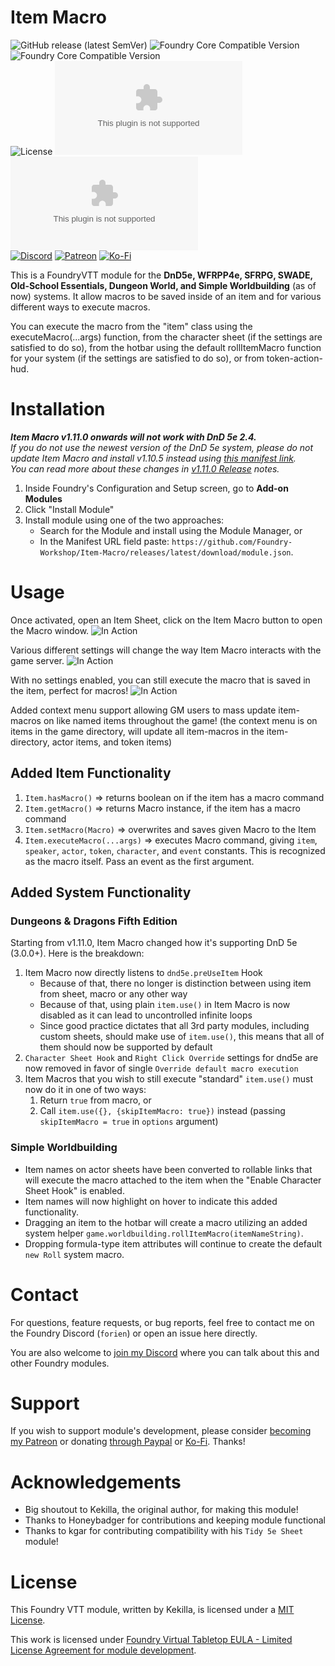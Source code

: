 # Item Macro
![GitHub release (latest SemVer)](https://img.shields.io/github/v/release/Foundry-Workshop/Item-Macro?style=for-the-badge) ![Foundry Core Compatible Version](https://img.shields.io/badge/dynamic/json.svg?url=https%3A%2F%2Fraw.githubusercontent.com%2FFoundry-Workshop%2FItem-Macro%2Fmaster%2Fmodule.json&label=Foundry%20Min%20Version&query=$.compatibility.minimum&colorB=orange&style=for-the-badge) ![Foundry Core Compatible Version](https://img.shields.io/badge/dynamic/json.svg?url=https%3A%2F%2Fraw.githubusercontent.com%2FFoundry-Workshop%2FItem-Macro%2Fmaster%2Fmodule.json&label=Foundry%20Verified&query=$.compatibility.verified&colorB=orange&style=for-the-badge)  
![License](https://img.shields.io/github/license/Foundry-Workshop/Item-Macro?style=for-the-badge) ![GitHub Releases](https://img.shields.io/github/downloads/Foundry-Workshop/Item-Macro/latest/module.zip?style=for-the-badge) ![GitHub All Releases](https://img.shields.io/github/downloads/Foundry-Workshop/Item-Macro/module.zip?style=for-the-badge&label=Downloads+total)  
[![Discord](https://img.shields.io/badge/Discord-%235865F2.svg?style=for-the-badge&logo=discord&logoColor=white&link=https%3A%2F%2Fdiscord.gg%2FXkTFv8DRDc)](https://discord.gg/XkTFv8DRDc)
[![Patreon](https://img.shields.io/badge/Patreon-F96854?style=for-the-badge&logo=patreon&logoColor=white)](https://www.patreon.com/foundryworkshop)
[![Ko-Fi](https://img.shields.io/badge/Ko--fi-F16061?style=for-the-badge&logo=ko-fi&logoColor=white)](https://ko-fi.com/forien)

This is a FoundryVTT module for the **DnD5e, WFRPP4e, SFRPG, SWADE, Old-School Essentials, Dungeon World, and Simple Worldbuilding** (as of now) systems. It allow macros to be saved inside of an item and for various different ways to execute macros.  

You can execute the macro from the "item" class using the executeMacro(...args) function, from the character sheet (if the settings are satisfied to do so), from the hotbar using the default rollItemMacro function for your system (if the settings are satisfied to do so), or from token-action-hud.

# Installation

_**Item Macro v1.11.0 onwards will not work with DnD 5e 2.4.**_   
_If you do not use the newest version of the DnD 5e system, please do not update Item Macro and install v1.10.5 instead using [this manifest link](https://github.com/Foundry-Workshop/Item-Macro/releases/download/v1.10.5/module.json)._  
_You can read more about these changes in [v1.11.0 Release](https://github.com/Foundry-Workshop/Item-Macro/releases/tag/v1.11.0) notes._

1. Inside Foundry's Configuration and Setup screen, go to **Add-on Modules**
2. Click "Install Module"
3. Install module using one of the two approaches:
   - Search for the Module and install using the Module Manager, or
   - In the Manifest URL field paste: `https://github.com/Foundry-Workshop/Item-Macro/releases/latest/download/module.json`.

# Usage

Once activated, open an Item Sheet, click on the Item Macro button to open the Macro window.
![In Action](https://i.gyazo.com/a973845c112317bbef57691cfc657cb0.gif)

Various different settings will change the way Item Macro interacts with the game server.
![In Action](https://i.gyazo.com/34c41d778628a1b35adf11e0810e080c.png)

With no settings enabled, you can still execute the macro that is saved in the item, perfect for macros!
![In Action](https://i.gyazo.com/26ab88645e554ac5b7522a4e8b926e3c.gif)

Added context menu support allowing GM users to mass update item-macros on like named items throughout the game!
(the context menu is on items in the game directory, will update all item-macros in the item-directory, actor items, and token items)

## Added Item Functionality

1. `Item.hasMacro()` => returns boolean on if the item has a macro command
2. `Item.getMacro()` => returns Macro instance, if the item has a macro command
3. `Item.setMacro(Macro)` => overwrites and saves given Macro to the Item
4. `Item.executeMacro(...args)` => executes Macro command, giving `item`, `speaker`, `actor`, `token`, `character`, and `event` constants. This is recognized as the macro itself. Pass an event as the first argument.

## Added System Functionality

### Dungeons & Dragons Fifth Edition

Starting from v1.11.0, Item Macro changed how it's supporting DnD 5e (3.0.0+). Here is the breakdown:
1. Item Macro now directly listens to `dnd5e.preUseItem` Hook
   - Because of that, there no longer is distinction between using item from sheet, macro or any other way
   - Because of that, using plain `item.use()` in Item Macro is now disabled as it can lead to uncontrolled infinite loops
   - Since good practice dictates that all 3rd party modules, including custom sheets, should make use of `item.use()`, this means that all of them should now be supported by default
2. `Character Sheet Hook` and `Right Click Override` settings for dnd5e are now removed in favor of single `Override default macro execution`
3. Item Macros that you wish to still execute "standard" `item.use()` must now do it in one of two ways:
   1. Return `true` from macro, or
   2. Call `item.use({}, {skipItemMacro: true})` instead (passing `skipItemMacro = true` in `options` argument)

### Simple Worldbuilding

* Item names on actor sheets have been converted to rollable links that will execute the macro attached to the item when the "Enable Character Sheet Hook" is enabled.
* Item names will now highlight on hover to indicate this added functionality.
* Dragging an item to the hotbar will create a macro utilizing an added system helper `game.worldbuilding.rollItemMacro(itemNameString)`.
* Dropping formula-type item attributes will continue to create the default `new Roll` system macro.

# Contact

For questions, feature requests, or bug reports, feel free to contact me on the Foundry Discord (`forien`) or open an issue here directly.

You are also welcome to [join my Discord](https://discord.gg/XkTFv8DRDc) where you can talk about this and other Foundry modules.

# Support

If you wish to support module's development, please consider [becoming my Patreon](https://www.patreon.com/foundryworkshop) or donating [through Paypal](https://www.paypal.com/cgi-bin/webscr?cmd=_s-xclick&hosted_button_id=6P2RRX7HVEMV2&source=url) or [Ko-Fi](https://ko-fi.com/forien). Thanks!

# Acknowledgements
* Big shoutout to Kekilla, the original author, for making this module!
* Thanks to Honeybadger for contributions and keeping module functional
* Thanks to kgar for contributing compatibility with his `Tidy 5e Sheet` module!

# License

This Foundry VTT module, written by Kekilla, is licensed under a [MIT License](https://github.com/Kekilla0/Item-Macro/blob/main/LICENSE).

This work is licensed under [Foundry Virtual Tabletop EULA - Limited License Agreement for module development](https://foundryvtt.com/article/license/).
